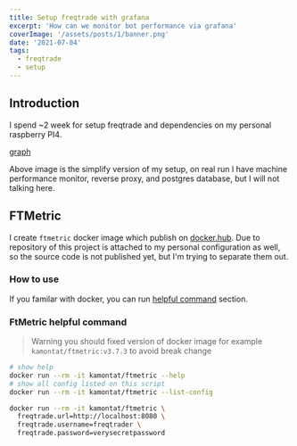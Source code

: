 ```yaml
---
title: Setup freqtrade with grafana
excerpt: 'How can we monitor bot performance via grafana'
coverImage: '/assets/posts/1/banner.png'
date: '2021-07-04'
tags:
  - freqtrade
  - setup
---
```


## Introduction

I spend ~2 week for setup freqtrade and dependencies on my personal raspberry PI4.

[graph](/assets/posts/1/dep-graph.png)

Above image is the simplify version of my setup, on real run I have machine performance monitor, reverse proxy, and postgres database, but I will not talking here.

## FTMetric

I create `ftmetric` docker image which publish on [docker.hub](https://hub.docker.com/r/kamontat/ftmetric).
Due to repository of this project is attached to my personal configuration as well, so the source code is not published yet, but I'm trying to separate them out.

### How to use

If you familar with docker, you can run [helpful command](#ftmetric-helpful-command) section.

### FtMetric helpful command

> Warning you should fixed version of docker image for example `kamontat/ftmetric:v3.7.3` to avoid break change

```bash
# show help
docker run --rm -it kamontat/ftmetric --help
# show all config listed on this script
docker run --rm -it kamontat/ftmetric --list-config

docker run --rm -it kamontat/ftmetric \
  freqtrade.url=http://localhost:8080 \
  freqtrade.username=freqtrader \
  freqtrade.password=verysecretpassword
```
